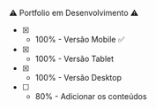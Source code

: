 ⚠️ Portfolio em Desenvolvimento ⚠️

- [x] - 100% - Versão Mobile ✅
- [x] - 100% - Versão Tablet
- [x] - 100% - Versão Desktop
- [ ] - 80% - Adicionar os conteúdos
